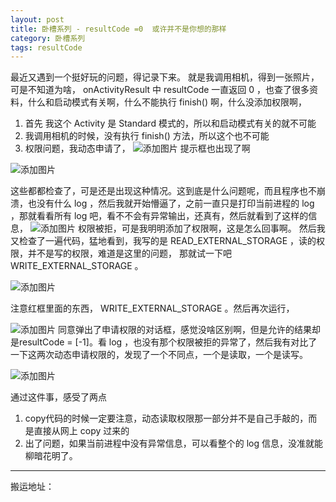 ```yaml
---
layout: post
title: 卧槽系列 - resultCode =0  或许并不是你想的那样
category: 卧槽系列
tags: resultCode
---
```

<!-- * content -->
<!-- {:toc} -->

最近又遇到一个挺好玩的问题，得记录下来。
就是我调用相机，得到一张照片，可是不知道为啥， onActivityResult 中 resultCode 一直返回 0 ，也查了很多资料，什么和启动模式有关啊，什么不能执行 finish() 啊，什么没添加权限啊，
1. 首先 我这个 Activity 是 Standard 模式的，所以和启动模式有关的就不可能
2. 我调用相机的时候，没有执行 finish() 方法，所以这个也不可能
3. 权限问题，我动态申请了，
![添加图片](../../../../images/permission_code_1.png)
提示框也出现了啊

![添加图片](../../../../images/permission_1.png)

这些都都检查了，可是还是出现这种情况。这到底是什么问题呢，而且程序也不崩溃，也没有什么 log ，然后我就开始懵逼了，之前一直只是打印当前进程的 log ，那就看看所有 log 吧，看不不会有异常输出，还真有，然后就看到了这样的信息，
![添加图片](../../../../images/permission_denied.png)
权限被拒，可是我明明添加了权限啊，这是怎么回事啊。
然后我又检查了一遍代码，猛地看到，我写的是 READ_EXTERNAL_STORAGE ，读的权限，并不是写的权限，难道是这里的问题， 那就试一下吧 WRITE_EXTERNAL_STORAGE 。

![添加图片](../../../../images/permission_code_2.png)

注意红框里面的东西， WRITE_EXTERNAL_STORAGE 。然后再次运行，

![添加图片](../../../../images/permission_2.png)
同意弹出了申请权限的对话框，感觉没啥区别啊，但是允许的结果却是resultCode = [-1]。看 log ，也没有那个权限被拒的异常了，然后我有对比了一下这两次动态申请权限的，发现了一个不同点，一个是读取，一个是读写。

![添加图片](../../../../images/permission_3.jpg)


通过这件事，感受了两点
1. copy代码的时候一定要注意，动态读取权限那一部分并不是自己手敲的，而是直接从网上 copy 过来的
2. 出了问题，如果当前进程中没有异常信息，可以看整个的 log 信息，没准就能柳暗花明了。


---
搬运地址：    
